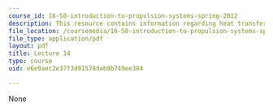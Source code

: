 ```yaml
---
course_id: 16-50-introduction-to-propulsion-systems-spring-2012
description: This resource contains information regarding heat transfer and cooling.
file_location: /coursemedia/16-50-introduction-to-propulsion-systems-spring-2012/e6e9aec2e37f3d91578dab9b749ee384_MIT16_50S12_lec14.pdf
file_type: application/pdf
layout: pdf
title: Lecture 14
type: course
uid: e6e9aec2e37f3d91578dab9b749ee384

---
```

None